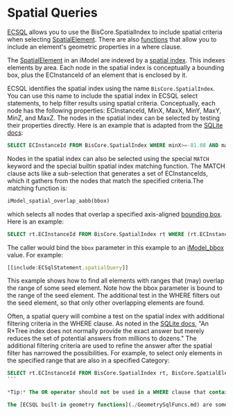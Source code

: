 # Spatial Queries

[ECSQL](./ECSQL.md) allows you to use the BisCore.SpatialIndex to include spatial criteria when selecting [SpatialElement]($backend). There are also [functions](./GeometrySqlFuncs.md) that allow you to include an element's geometric properties in a where clause.

The [SpatialElement]($backend) in an iModel are indexed by a [spatial index](https://sqlite.org/rtree.html). This indexes elements by area. Each node in the spatial index is conceptually a bounding box, plus the ECInstanceId of an element that is enclosed by it.

ECSQL identifies the spatial index using the name `BisCore.SpatialIndex`. You can use this name to include the spatial index in ECSQL select statements, to help filter results using spatial criteria. Conceptually, each node has the following properties: ECInstanceId, MinX, MaxX, MinY, MaxY, MinZ, and MaxZ. The nodes in the spatial index can be selected by testing their properties directly. Here is an example that is adapted from the [SQLite docs](https://sqlite.org/rtree.html):

```sql
SELECT ECInstanceId FROM BisCore.SpatialIndex WHERE minX>=-81.08 AND maxX<=-80.58 AND minY>=35.00  AND maxY<=35.44
```

Nodes in the spatial index can also be selected using the special `MATCH` keyword and the special builtin spatial index matching function. The MATCH clause acts like a sub-selection that generates a set of ECInstanceIds, which it gathers from the nodes that match the specified criteria.The matching function is:

```sql
iModel_spatial_overlap_aabb(bbox)
```

which selects all nodes that overlap a specified axis-aligned [bounding box](./GeometrySqlFuncs.md#iModel_bbox). Here is an example:

```sql
SELECT rt.ECInstanceId FROM BisCore.SpatialIndex rt WHERE (rt.ECInstanceId MATCH iModel_spatial_overlap_aabb(:bbox))
```

The caller would bind the `bbox` parameter in this example to an [iModel_bbox](./GeometrySqlFuncs.md#iModel_bbox) value. For example:

``` ts
[[include:ECSqlStatement.spatialQuery]]
```

This example shows how to find all elements with ranges that (may) overlap the range of some seed element. Note how the bbox parameter is bound to the range of the seed element. The additional test in the WHERE filters out the seed element, so that only other overlapping elements are found.

Often, a spatial query will combine a test on the spatial index with additional filtering criteria in the WHERE clause. As noted in the [SQLite docs](https://sqlite.org/rtree.html), "An R*Tree index does not normally provide the exact answer but merely reduces the set of potential answers from millions to dozens." The additional filtering criteria are used to refine the answer after the spatial filter has narrowed the possibilities. For example, to select only elements in the specified range that are also in a specified Category:

````sql
SELECT rt.ECInstanceId FROM BisCore.SpatialIndex rt, BisCore.SpatialElement el WHERE (rt.ECInstanceId MATCH iModel_spatial_overlap_aabb(:bbox)) AND (el.ECInstanceId=rt.ECInstanceId) AND (el.Category = :categoryId)
```

*Tip:* The OR operator should not be used in a WHERE clause that contains a spatial index MATCH.

The [ECSQL built-in geometry functions](./GeometrySqlFuncs.md) are sometimes used along with spatial queries as additional WHERE criteria.